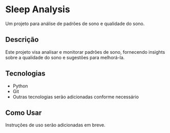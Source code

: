 # Sleep Analysis

Um projeto para análise de padrões de sono e qualidade do sono.

## Descrição

Este projeto visa analisar e monitorar padrões de sono, fornecendo insights sobre a qualidade do sono e sugestões para melhorá-la.

## Tecnologias

- Python
- Git
- Outras tecnologias serão adicionadas conforme necessário

## Como Usar

Instruções de uso serão adicionadas em breve. 